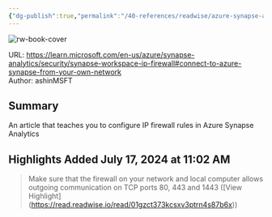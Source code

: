 ```yaml
---
{"dg-publish":true,"permalink":"/40-references/readwise/azure-synapse-analytics-ip-firewall-rules/","tags":["rw/articles"]}
---
```



![rw-book-cover](https://learn.microsoft.com/en-us/media/logos/logo-ms-social.png)

  

URL: <https://learn.microsoft.com/en-us/azure/synapse-analytics/security/synapse-workspace-ip-firewall#connect-to-azure-synapse-from-your-own-network>  
Author: ashinMSFT

## Summary

An article that teaches you to configure IP firewall rules in Azure Synapse Analytics

## Highlights Added July 17, 2024 at 11:02 AM

> Make sure that the firewall on your network and local computer allows outgoing communication on TCP ports 80, 443 and 1443 ([View Highlight] (<https://read.readwise.io/read/01gzct373kcsxv3ptrn4s87b6x>))
